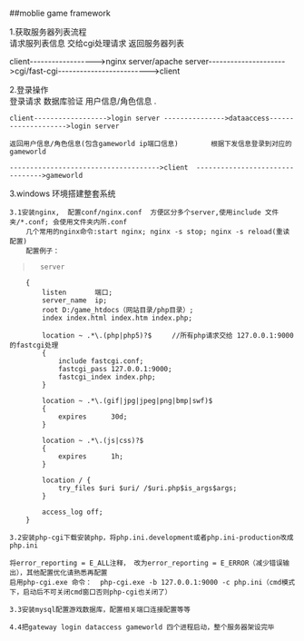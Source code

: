 ##moblie game framework

1.获取服务器列表流程  
      请求服列表信息					交给cgi处理请求                      返回服务器列表  
      
client------------------>nginx server/apache server--------------------->cgi/fast-cgi------------------------->client  
  
2.登录操作  
                登录请求                        数据库验证                用户信息/角色信息    	.
		
	client------------------>login server --------------->dataaccess-------------------->login server   
	
	返回用户信息/角色信息(包含gameworld ip端口信息)        根据下发信息登录到对应的gameworld   
	
	------------------------------------->client  -------------------------------->gameworld  
	
3.windows 环境搭建整套系统  

	3.1安装nginx,  配置conf/nginx.conf  方便区分多个server,使用include 文件夹/*.conf; 会使用文件夹内所.conf  
		几个常用的nginx命令:start nginx; nginx -s stop; nginx -s reload(重读配置)  
		配置例子：
>		server
		{
			listen       端口;
			server_name  ip;
			root D:/game_htdocs（网站目录/php目录）;
			index index.html index.htm index.php;  
			
			location ~ .*\.(php|php5)?$		//所有php请求交给 127.0.0.1:9000 的fastcgi处理  
			{
				include fastcgi.conf;
				fastcgi_pass 127.0.0.1:9000;
				fastcgi_index index.php;
			}
		
			location ~ .*\.(gif|jpg|jpeg|png|bmp|swf)$
			{
				expires      30d;
			}
		
			location ~ .*\.(js|css)?$
			{
				expires      1h;
			}
	
			location / {
				try_files $uri $uri/ /$uri.php$is_args$args;
			}
		
			access_log off;
		}

	3.2安装php-cgi下载安装php，将php.ini.development或者php.ini-production改成php.ini  
	
	将error_reporting = E_ALL注释， 改为error_reporting = E_ERROR（减少错误输出），其他配置优化请熟悉再配置
	启用php-cgi.exe 命令：  php-cgi.exe -b 127.0.0.1:9000 -c php.ini（cmd模式下，启动后不可关闭cmd窗口否则php-cgi也关闭了）  
	
	3.3安装mysql配置游戏数据库，配置相关端口连接配置等等  
	
	4.4把gateway login dataccess gameworld 四个进程启动，整个服务器架设完毕
	
